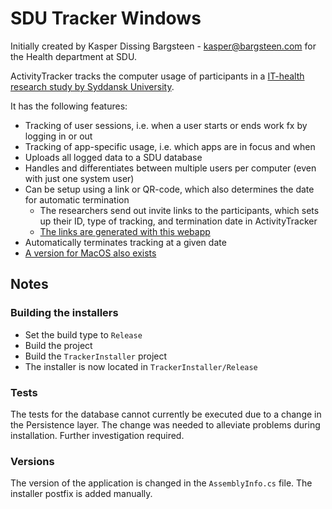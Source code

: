 # SDU Tracker Windows
Initially created by Kasper Dissing Bargsteen - kasper@bargsteen.com for the Health department at SDU.

ActivityTracker tracks the computer usage of participants in a [IT-health research study by Syddansk University](https://www.researchgate.net/publication/340106467_Short-term_efficacy_of_reducing_screen_media_use_on_physical_activity_sleep_and_physiological_stress_in_families_with_children_aged_4-14_study_protocol_for_the_SCREENS_randomized_controlled_trial).

It has the following features:
   - Tracking of user sessions, i.e. when a user starts or ends work fx by logging in or out
   - Tracking of app-specific usage, i.e. which apps are in focus and when
   - Uploads all logged data to a SDU database
   - Handles and differentiates between multiple users per computer (even with just one system user)
   - Can be setup using a link or QR-code, which also determines the date for automatic termination
      - The researchers send out invite links to the participants, which sets up their ID, type of tracking, and termination date in ActivityTracker
      - [The links are generated with this webapp](https://github.com/Bargsteen/SDU-Tracker-Setup)
   - Automatically terminates tracking at a given date
   - [A version for MacOS also exists](https://github.com/Bargsteen/SDU-Tracker)

## Notes

### Building the installers
- Set the build type to `Release`
- Build the project
- Build the `TrackerInstaller` project
- The installer is now located in `TrackerInstaller/Release`


### Tests
The tests for the database cannot currently be executed due to a change in the Persistence layer. The change was needed to alleviate problems during installation. Further investigation required.

### Versions
The version of the application is changed in the `AssemblyInfo.cs` file. The installer postfix is added manually.
